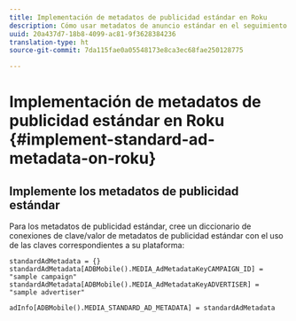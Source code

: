 ```yaml
---
title: Implementación de metadatos de publicidad estándar en Roku
description: Cómo usar metadatos de anuncio estándar en el seguimiento de anuncios en Roku.
uuid: 20a437d7-18b8-4099-ac81-9f3628384236
translation-type: ht
source-git-commit: 7da115fae0a05548173e8ca3ec68fae250128775

---
```



# Implementación de metadatos de publicidad estándar en Roku {#implement-standard-ad-metadata-on-roku}

## Implemente los metadatos de publicidad estándar

Para los metadatos de publicidad estándar, cree un diccionario de conexiones de clave/valor de metadatos de publicidad estándar con el uso de las claves correspondientes a su plataforma:

```
standardAdMetadata = {} 
standardAdMetadata[ADBMobile().MEDIA_AdMetadataKeyCAMPAIGN_ID] = "sample campaign" 
standardAdMetadata[ADBMobile().MEDIA_AdMetadataKeyADVERTISER] = "sample advertiser" 

adInfo[ADBMobile().MEDIA_STANDARD_AD_METADATA] = standardAdMetadata 
```

